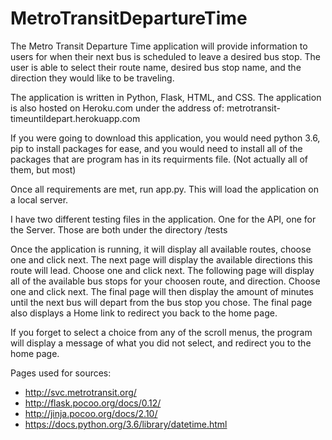 # MetroTransitDepartureTime
The Metro Transit Departure Time application will provide information to users for when their next bus is scheduled to leave a desired bus stop. The user is able to select their route name, desired bus stop name, and the direction they would like to be traveling.

The application is written in Python, Flask, HTML, and CSS. The application is also hosted on Heroku.com under the address of: metrotransit-timeuntildepart.herokuapp.com

If you were going to download this application, you would need python 3.6, pip to install packages for ease, and you would need to install all of the packages that are program has in its requirments file. (Not actually all of them, but most)

Once all requirements are met, run app.py. This will load the application on a local server.

I have two different testing files in the application. One for the API, one for the Server. Those are both under the directory /tests

Once the application is running, it will display all available routes, choose one and click next. The next page will display the available directions this route will lead. Choose one and click next. The following page will display all of the available bus stops for your choosen route, and direction. Choose one and click next. The final page will then display the amount of minutes until the next bus will depart from the bus stop you chose. The final page also displays a Home link to redirect you back to the home page.

If you forget to select a choice from any of the scroll menus, the program will display a message of what you did not select, and redirect you to the home page.

Pages used for sources:
- http://svc.metrotransit.org/
- http://flask.pocoo.org/docs/0.12/
- http://jinja.pocoo.org/docs/2.10/
- https://docs.python.org/3.6/library/datetime.html
